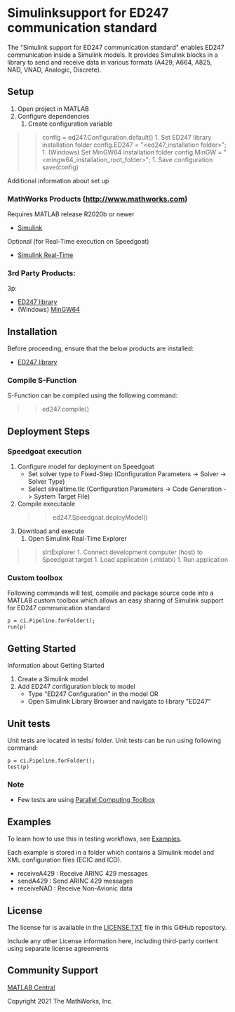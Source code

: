 # Simulink ​support for ED247 communication standard

The "Simulink ​support for ED247 communication standard" enables ED247 communication inside a Simulink models.
It provides Simulink blocks in a library to send and receive data in various formats (A429, A664, A825, NAD, VNAD, Analogic, Discrete).

## Setup 

1. Open project in MATLAB
1. Configure dependencies
	1. Create configuration variable
>> config = ed247.Configuration.default()
	1. Set ED247 library installation folder
>> config.ED247 = "<ed247_installation folder>";
	1. (Windows) Set MinGW64 installation folder
>> config.MinGW = "<mingw64_installation_root_folder>";
	1. Save configuration
>> save(config)

Additional information about set up

### MathWorks Products (http://www.mathworks.com)

Requires MATLAB release R2020b or newer
- [Simulink](https://www.mathworks.com/products/simulink.html)

Optional (for Real-Time execution on Speedgoat)
- [Simulink Real-Time](https://www.mathworks.com/products/simulink-real-time.html)

### 3rd Party Products:
3p:
- [ED247 library](https://github.com/airbus/ED247_LIBRARY)
- (Windows) [MinGW64](https://url-to-product2)

## Installation

Before proceeding, ensure that the below products are installed:  
* [ED247 library](https://github.com/airbus/ED247_LIBRARY) 

### Compile S-Function

S-Function can be compiled using the following command:

>> ed247.compile()

## Deployment Steps

### Speedgoat execution

1. Configure model for deployment on Speedgoat
	- Set solver type to Fixed-Step (Configuration Parameters -> Solver -> Solver Type)
	- Select slrealtime.tlc (Configuration Parameters -> Code Generation -> System Target File)
1. Compile executable
	>> ed247.Speedgoat.deployModel(<modelname>)
1. Download and execute
	1. Open Simulink Real-Time Explorer
>> slrtExplorer
	1. Connect development computer (host) to Speedgoat target
	1. Load application (<modelname>.mldatx)
	1. Run application

### Custom toolbox

Following commands will test, compile and package source code into a MATLAB custom toolbox which allows an easy sharing of Simulink ​support for ED247 communication standard

```
p = ci.Pipeline.forFolder();
run(p)
```

## Getting Started 
Information about Getting Started

1. Create a Simulink model
1. Add ED247 configuration block to model
	- Type "ED247 Configuration" in the model
OR
	- Open Simulink Library Browser and navigate to library "ED247"

## Unit tests

Unit tests are located in tests/ folder.
Unit tests can be run using following command:

```
p = ci.Pipeline.forFolder();
test(p)
```

### Note

- Few tests are using [Parallel Computing Toolbox](https://www.mathworks.com/products/parallel-computing.html)

## Examples

To learn how to use this in testing workflows, see [Examples](/doc/examples/). 

Each example is stored in a folder which contains a Simulink model and XML configuration files (ECIC and ICD).

- receiveA429 : Receive ARINC 429 messages
- sendA429 : Send ARINC 429 messages
- receiveNAD : Receive Non-Avionic data

## License

The license for <insert repo name> is available in the [LICENSE.TXT](LICENSE.TXT) file in this GitHub repository.

Include any other License information here, including third-party content using separate license agreements 

## Community Support
[MATLAB Central](https://www.mathworks.com/matlabcentral)

Copyright 2021 The MathWorks, Inc.

